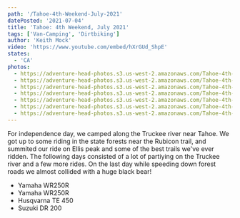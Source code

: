 ```yaml
---
path: '/Tahoe-4th-Weekend-July-2021'
datePosted: '2021-07-04'
title: 'Tahoe: 4th Weekend, July 2021'
tags: ['Van-Camping', 'Dirtbiking']
author: 'Keith Mock'
video: 'https://www.youtube.com/embed/hXrGUd_ShpE'
states:
  - 'CA'
photos:
  - https://adventure-head-photos.s3.us-west-2.amazonaws.com/Tahoe-4th-Weekend-July-2021/20210704_175641_Original.jpg
  - https://adventure-head-photos.s3.us-west-2.amazonaws.com/Tahoe-4th-Weekend-July-2021/E7EA2F63-D12E-4EE5-B584-816F9E1F7D90.jpg
  - https://adventure-head-photos.s3.us-west-2.amazonaws.com/Tahoe-4th-Weekend-July-2021/IMG_2227.jpeg
  - https://adventure-head-photos.s3.us-west-2.amazonaws.com/Tahoe-4th-Weekend-July-2021/IMG_2270.jpeg
  - https://adventure-head-photos.s3.us-west-2.amazonaws.com/Tahoe-4th-Weekend-July-2021/IMG_2271.jpeg
  - https://adventure-head-photos.s3.us-west-2.amazonaws.com/Tahoe-4th-Weekend-July-2021/IMG_2310.jpeg
  - https://adventure-head-photos.s3.us-west-2.amazonaws.com/Tahoe-4th-Weekend-July-2021/IMG_2342.jpeg
---
```


For independence day, we camped along the Truckee river near Tahoe. We got up to some riding in the state forests near the Rubicon trail, and summited our ride on Ellis peak and some of the best trails we've ever ridden. The following days consisted of a lot of partiying on the Truckee river and a few more rides. On the last day while speeding down forest roads we almost collided with a huge black bear!

- Yamaha WR250R
- Yamaha WR250R
- Husqvarna TE 450
- Suzuki DR 200
